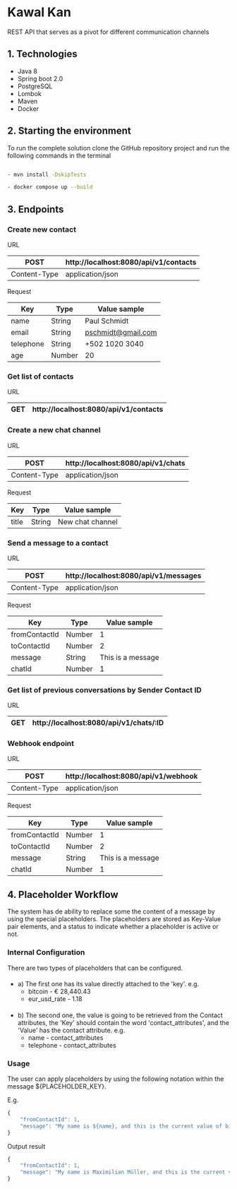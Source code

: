 # Kawal Kan
REST API that serves as a pivot for different communication channels

## 1. Technologies

- Java 8
- Spring boot 2.0
- PostgreSQL
- Lombok
- Maven
- Docker

## 2. Starting the environment
To run the complete solution clone the GitHub repository project and run the following commands in the terminal


```bash

- mvn install -DskipTests

- docker compose up --build

```

## 3. Endpoints



### Create new contact

URL

| POST         | http://localhost:8080/api/v1/contacts  |
| ------------ | -------------------------------------- |
| Content-Type | application/json                       |

Request

| Key          | Type              | Value sample       |
| ------------ | ----------------- | ------------------ |
| name         | String            | Paul Schmidt       |
| email        | String            | pschmidt@gmail.com |
| telephone    | String            | +502 1020 3040     |
| age          | Number            | 20                 |


### Get list of contacts

URL

| GET           | http://localhost:8080/api/v1/contacts |
| ------------- | ------------------------------------- |


### Create a new chat channel

URL

| POST         | http://localhost:8080/api/v1/chats     |
| ------------ | -------------------------------------- |
| Content-Type | application/json                       |

Request

| Key           | Type             | Value sample       |
| ------------- | ---------------- | ------------------ |
| title         | String           | New chat channel   |


### Send a message to a contact

URL

| POST          | http://localhost:8080/api/v1/messages |
| ------------- | ------------------------------------- |
| Content-Type  | application/json                      |

Request

| Key           | Type             | Value sample       |
| ------------- | ---------------- | ------------------ |
| fromContactId | Number           | 1                  |
| toContactId   | Number           | 2                  |
| message       | String           | This is a message  |
| chatId        | Number           | 1                  |


### Get list of previous conversations by Sender Contact ID

URL

| GET           | http://localhost:8080/api/v1/chats/:ID |
| ------------- | -------------------------------------- |


### Webhook endpoint

URL

| POST          | http://localhost:8080/api/v1/webhook  |
| ------------- | ------------------------------------- |
| Content-Type  | application/json                      |

Request

| Key           | Type             | Value sample       |
| ------------- | ---------------- | ------------------ |
| fromContactId | Number           | 1                  |
| toContactId   | Number           | 2                  |
| message       | String           | This is a message  |
| chatId        | Number           | 1                  |


## 4. Placeholder Workflow
 
The system has de ability to replace some the content of a message by using the special placeholders.
The placeholders are stored as Key-Value pair elements, and a status to indicate whether a placeholder is active or not.

### Internal Configuration

There are two types of placeholders that can be configured.

#### 
- a) The first one has its value directly attached to the 'key'. 
  e.g. 
  - bitcoin - € 28,440.43
  - eur_usd_rate - 1.18

#### 
- b) The second one, the value is going to be retrieved from the Contact attributes, the 'Key' should contain the word 'contact_attributes', and the 'Value' has the contact attribute. 
  e.g.
  - name - contact_attributes
  - telephone - contact_attributes

### Usage

The user can apply placeholders by using the following notation within the message ${PLACEHOLDER_KEY}.

E.g.
```javascript
{
    "fromContactId": 1,
    "message": "My name is ${name}, and this is the current value of bitcoin ${bitcoin}"
}
```

Output result
```javascript
{
    "fromContactId": 1,
    "message": "My name is Maximilian Müller, and this is the current value of bitcoin € 28,440.43"
}
```




